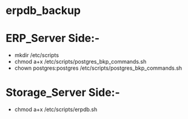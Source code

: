# erpdb_backup

# ERP_Server Side:-

- mkdir /etc/scripts
- chmod a+x /etc/scripts/postgres_bkp_commands.sh
- chown postgres:postgres /etc/scripts/postgres_bkp_commands.sh


# Storage_Server Side:-
- chmod a+x /etc/scripts/erpdb.sh
